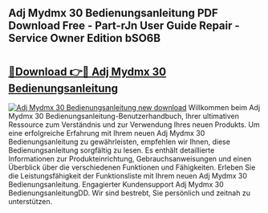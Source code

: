## Adj Mydmx 30 Bedienungsanleitung PDF Download Free - Part-rJn User Guide Repair - Service Owner Edition bSO6B

# <h2><a href="http://df0hkh.blite.top/?on=Adj+Mydmx+30+Bedienungsanleitung">🔗Download 👉🔴 Adj Mydmx 30 Bedienungsanleitung</a></h2>

[![Adj Mydmx 30 Bedienungsanleitung new download](https://i.imgur.com/lujVjoI.png)](http://df0hkh.blite.top/?on=Adj+Mydmx+30+Bedienungsanleitung)
Willkommen beim Adj Mydmx 30 Bedienungsanleitung-Benutzerhandbuch, Ihrer ultimativen Ressource zum Verständnis und zur Verwendung Ihres neuen Produkts. Um eine erfolgreiche Erfahrung mit Ihrem neuen Adj Mydmx 30 Bedienungsanleitung zu gewährleisten, empfehlen wir Ihnen, diese Bedienungsanleitung sorgfältig zu lesen. Es enthält detaillierte Informationen zur Produkteinrichtung, Gebrauchsanweisungen und einen Überblick über die verschiedenen Funktionen und Fähigkeiten. Erleben Sie die Leistungsfähigkeit der Funktionsliste mit Ihrem neuen Adj Mydmx 30 Bedienungsanleitung. Engagierter Kundensupport Adj Mydmx 30 BedienungsanleitungDD. Wir sind bestrebt, Sie persönlich und zeitnah zu unterstützen.
